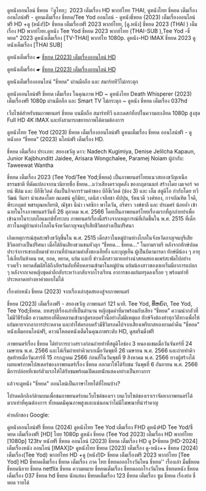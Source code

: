 ดูหนังออนไลน์ ธี่หยด『ดูไทย』2023 เต็มเรื่อง HD พากย์ไทย THAI, ดูหนังไทย ธี่หยด เต็มเรื่องออนไลน์ฟรี - ดูหนเต็มเรื่อง ธี่หยด/Tee Yod ออนไลน์ - ดูหนังธี่หยด (2023) เต็มเรื่องออนไลน์ฟรี HD +ดู (หนัง!)▷ ธี่หยด เต็มเรื่องฟรี 2023 พากย์ไทย, [ดู.หนัง] ธี่หยด 2023 (THAI ) เต็มเรื่อง HD พากย์ไทย.ดูหนัง Tee Yod ธี่หยด 2023 พากย์ไทย (THAI-SUB ),Tee Yod -ธี่หยด" 2023 ดูหนังเต็มเรื่อง [TV-THAI] พากย์ไท 1080p. ดูหนัง-HD IMAX ธี่หยด 2023 ดูหนังเต็มเรื่อง [THAI SUB]

ดูหนังเต็มเรื่อง ☛ [ธี่หยด (2023) เต็มเรื่องออนไลน์ HD](https://filmsortie.com/movie/1134433/death-whisperer.html?language=th)

ดูหนังเต็มเรื่อง ☛ [ธี่หยด (2023) เต็มเรื่องออนไลน์ HD](https://filmsortie.com/movie/1134433/death-whisperer.html?language=th)

ดูหนังเต็มเรื่องออนไลน์ "ธี่หยด" ผ่านมือถือ และ สมาร์ททีวีไม่กระตุก

ดูหนังออนไลน์ฟรี ธี่หยด เต็มเรื่อง ในคุณภาพ HD ~ ดูหนังไทย Death Whisperer (2023) เต็มเรื่องฟรี 1080p ผ่านมือถือ และ Smart TV ไม่กระตุก ~ ดูหนัง ธี่หยด เต็มเรื่อง 037hd

เว็บไซต์สำหรับชมภาพยนตร์ ธี่หยด บนมือถือ สมาร์ททีวี และเดสก์ท็อปในความละเอียด 1080p สูงสุด Full HD 4K IMAX และยังสามารถขยายภาพได้ตามต้องการ

ดูหนังไทย Tee Yod (2023) ธี่หยด เต็มเรื่องออนไลน์ฟรี ดูหนเต็มเรื่อง ธี่หยด ออนไลน์ฟรี - ดูหนังออ “ธี่หยด” (2023) นไลน์ฟรี เต็มเรื่อง HD.

ธี่หยด เต็มเรื่อง ประเภท: สยองขวัญ ดาว: Nadech Kugimiya, Denise Jelilcha Kapaun, Junior Kajbhunditt Jaidee, Arisara Wongchalee, Paramej Noiam ผู้กำกับ: Taweewat Wantha

ธี่หยด เต็มเรื่อง 2023 (Tee Yod/Tee Yod;ธี่หยด) เป็นภาพยนตร์ไทยแนวสยองขวัญเหนือธรรมชาติ ที่ดัดแปลงจากนวนิยายชื่อ ธี่หยด...แว่วเสียงครวญคลั่ง ของกฤตานนท์ สร้างโดย เมเจอร์ จอยน์ ฟิล์ม และ บีอีซีเวิลด์ อันเป็นกิจการร่วมค้าของ บีอีซีเวิลด์ (ช่อง 3) และ เอ็ม สตูดิโอ กำกับโดย ทวีวัฒน์ วันทา นำแสดงโดย ณเดชน์ คูกิมิยะ, เดนิส เจลีลชา คัปปุน, รัตนวดี วงศ์ทอง, กาจบัณฑิต ใจดี, พีระกฤตย์ พชรบุณยเกียรติ, ณัฐชา นีน่า เจสซิกา พาโดวัน, อริศรา วงษ์ชาลี และ ปรเมศร์ น้อยอ่ำ เข้าฉายในโรงภาพยนตร์วันที่ 26 ตุลาคม พ.ศ. 2566 โดยเป็นภาพยนตร์ไทยเรื่องแรกที่ถูกถ่ายทำเพื่อเข้าฉายในระบบไอแมกซ์ทั้งระบบ ภาพยนตร์เรื่องนี้สร้างจากเหตุการณ์ที่เกิดขึ้นใน พ.ศ. 2515 ที่เด็กสาวในหมู่บ้านห่างไกลในจังหวัดกาญจนบุรีเสียชีวิตอย่างเป็นปริศนา

เกิดเหตุการณ์สุดสะพรึงขวัญขึ้นใน พ.ศ. 2515 เด็กสาวในหมู่บ้านห่างไกลในจังหวัดกาญจนบุรีเสียชีวิตอย่างเป็นปริศนา เมื่อได้ยินเสียงชวนขนหัวลุก “ธี่หยด… ธี่หยด…” ในยามราตรี หลังจากยักษ์ปลดประจำการเขากลับมาช่วยงานที่บ้านตามคำสั่งของเฮียฮั่ง และบุญเย็น ผู้เป็นบิดามารดา ยักษ์มีน้อง ๆ อายุไล่เลี่ยกันห้าคน ยศ, ยอด, หยาด, แย้ม และยี่ ข่าวเด็กสาวตายอย่างน่าสยดสยองแพร่สะพัดไปอย่างรวดเร็ว หยาดสัมผัสได้ถึงภัยเร้นลับที่คืบคลานเข้ามาในหมู่บ้าน แย้มน้องสาวของเธอเริ่มมีอาการแปลก ๆ หลังจากเจอหญิงชุดดำลึกลับระหว่างกลับจากโรงเรียน อาการของแย้มทรุดลงเรื่อย ๆ พร้อมท่าทีประหลาดอย่างหาคำตอบไม่ได้

เรื่องย่อหนัง ธี่หยด (2023) จากเรื่องเล่าสุดสยองสู่จอภาพยนตร์

ธี่หยด (2023) เต็มเรื่องฟรี - สยองขวัญ ภาพยนตร์ 121 นาที. Tee Yod, ທີ່ຫຍົດ, Tee Yod, Tee Yod;ธี่หยด. บทสรุปเรื่องเล่าที่เป็นตำนาน หญิงชุดดำที่มาพร้อมกับเสียง “ธี่หยด” ความน่ากลัวที่ไม่มีวิธีรับมือ ความสยองที่คืบคลานเข้ามาสู่ครอบครัวนี้อย่างไม่มีเหตุผล ยักษ์จึงต้องทำทุกวิถีทางเพื่อให้แย้มหายจากอาการประหลาด และทำให้ครอบครัวมีชีวิตรอดไปจากเสียงเพรียกสยองยามค่ำคืน "ธี่หยด" หนังเต็มออนไลน์ฟรี, ดาวน์โหลดหนังเต็มในคุณภาพระดับ HD, ดูสตรีมมิ่งฟรี

ภาพยนตร์เรื่อง ธี่หยด ได้ทำการบวงสรวงก่อนถ่ายทำที่สตูดิโอช่อง 3 หนองแขมเมื่อวันจันทร์ที่ 24 เมษายน พ.ศ. 2566 และได้เริ่มถ่ายทำคิวแรกเมื่อวันพุธที่ 26 เมษายน พ.ศ. 2566 และถ่ายทำคิวสุดท้ายเมื่อวันเสาร์ที่ 15 กรกฎาคม 2566 ก่อนที่ในวันพุธที่ 9 สิงหาคม พ.ศ. 2566 ทางผู้สร้างได้เผยแพร่ภาพโปสเตอร์ของภาพยนตร์เรื่อง ธี่หยด ออกมาให้ได้รับชม วันพุธที่ 6 กันยายน พ.ศ. 2566 มีการปล่อยทีเซอร์ตัวแรกให้ได้รับชมพร้อมเปิดเผยนักแสดงอย่างเป็นทางการ

แล้วจะดูหนัง "ธี่หยด" ออนไลน์เป็นภาษาไทยได้ที่ไหนบ้าง?

โปรดคลิกลิงก์ด้านบนเพื่อชมภาพยนตร์บนเว็บไซต์ของเรา บนเว็บไซต์ของเราเราจัดหาภาพยนตร์ได้มากเท่าที่คุณต้องการ ทั้งหมดมีคุณภาพสูงและแน่นอนว่าไม่มีโฆษณาที่น่ารำคาญ

คำหลักของ Google:

ดูหนังออนไลน์ฟรี ธี่หยด (2024) ดูหนังไทย Tee Yod เต็มเรื่อง FHD ดูหนังHD Tee Yod/ธี่หยด เต็มเรื่องฟรี [HD] ไทย 1080p ดูหนัง ธี่หยด (Tee Yod 2023) เต็มเรื่อง HD พากย์ไทย [1080p] 123tv หนังฟรี ธี่หยด ออนไลน์ (2023) ธี่หยด เต็มเรื่อง HD ดู ▷ธี่หยด [HD-2024] เต็มเรื่องหนัง ออนไลน์ [IMAX]▷ ดูหนังไทย ธี่หยด (2023) เต็มเรื่อง ดู-หนัง++ ธี่หยด (2024) เต็มเรื่อง(Tee Yod) พากย์ไทย HD +ดู (หนัง!)▷ ธี่หยด เต็มเรื่องฟรี 2023 พากย์ไทย [Tee Yod] HD ธี่หยดเต็มเรื่อง ธี่หยด เต็มเรื่อง ภาค ไทย ธี่หยดออกโรงวันไหน ธี่หยด'' เรื่องเล่า มิ้มธี่หยด ธี่หยดนิยาย ธี่หยด netflix ธี่หยด ความหมาย ธี่หยดเต็มเรื่อง ธี่หยดออกโรงวันไหน ธี่หยดหนัง ธี่หยดเต็มเรื่อง 037 ธี่หยด hd ธี่หยด นักแสดง ธี่หยดเต็มเรื่อง 123 ธี่หยด เต็มเรื่อง ซูม ธี่หยด เรื่องย่อ ธี่หยด รายได้

<!--

**Here are some ideas to get you started:**

🙋‍♀️ A short introduction - what is your organization all about?
🌈 Contribution guidelines - how can the community get involved?
👩‍💻 Useful resources - where can the community find your docs? Is there anything else the community should know?
🍿 Fun facts - what does your team eat for breakfast?
🧙 Remember, you can do mighty things with the power of [Markdown](https://docs.github.com/github/writing-on-github/getting-started-with-writing-and-formatting-on-github/basic-writing-and-formatting-syntax)
-->
